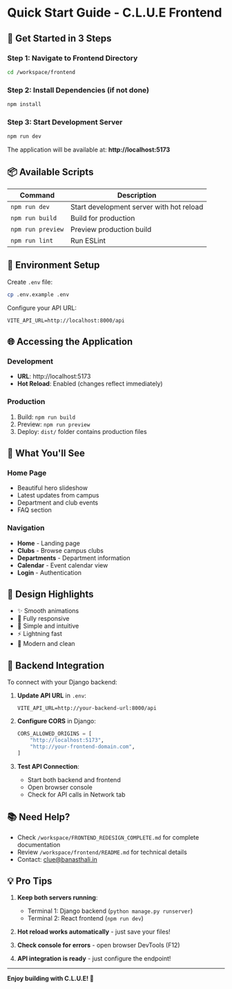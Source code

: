 # Quick Start Guide - C.L.U.E Frontend

## 🚀 Get Started in 3 Steps

### Step 1: Navigate to Frontend Directory
```bash
cd /workspace/frontend
```

### Step 2: Install Dependencies (if not done)
```bash
npm install
```

### Step 3: Start Development Server
```bash
npm run dev
```

The application will be available at: **http://localhost:5173**

## 📦 Available Scripts

| Command | Description |
|---------|-------------|
| `npm run dev` | Start development server with hot reload |
| `npm run build` | Build for production |
| `npm run preview` | Preview production build |
| `npm run lint` | Run ESLint |

## 🔧 Environment Setup

Create `.env` file:
```bash
cp .env.example .env
```

Configure your API URL:
```env
VITE_API_URL=http://localhost:8000/api
```

## 🌐 Accessing the Application

### Development
- **URL**: http://localhost:5173
- **Hot Reload**: Enabled (changes reflect immediately)

### Production
1. Build: `npm run build`
2. Preview: `npm run preview`
3. Deploy: `dist/` folder contains production files

## 📱 What You'll See

### Home Page
- Beautiful hero slideshow
- Latest updates from campus
- Department and club events
- FAQ section

### Navigation
- **Home** - Landing page
- **Clubs** - Browse campus clubs
- **Departments** - Department information
- **Calendar** - Event calendar view
- **Login** - Authentication

## 🎨 Design Highlights

- ✨ Smooth animations
- 📱 Fully responsive
- 🎯 Simple and intuitive
- ⚡ Lightning fast
- 🌈 Modern and clean

## 🔗 Backend Integration

To connect with your Django backend:

1. **Update API URL** in `.env`:
   ```env
   VITE_API_URL=http://your-backend-url:8000/api
   ```

2. **Configure CORS** in Django:
   ```python
   CORS_ALLOWED_ORIGINS = [
       "http://localhost:5173",
       "http://your-frontend-domain.com",
   ]
   ```

3. **Test API Connection**:
   - Start both backend and frontend
   - Open browser console
   - Check for API calls in Network tab

## 📚 Need Help?

- Check `/workspace/FRONTEND_REDESIGN_COMPLETE.md` for complete documentation
- Review `/workspace/frontend/README.md` for technical details
- Contact: clue@banasthali.in

## 💡 Pro Tips

1. **Keep both servers running**:
   - Terminal 1: Django backend (`python manage.py runserver`)
   - Terminal 2: React frontend (`npm run dev`)

2. **Hot reload works automatically** - just save your files!

3. **Check console for errors** - open browser DevTools (F12)

4. **API integration is ready** - just configure the endpoint!

---

**Enjoy building with C.L.U.E! 🎉**
